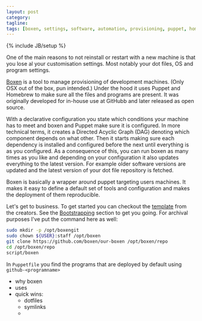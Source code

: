 ```yaml
---
layout: post
category: 
tagline: 
tags: [boxen, settings, software, automation, provisioning, puppet, homebrew]
---
```

{% include JB/setup %}

One of the main reasons to not reinstall or restart with a new machine is that you lose al your customisation settings.
Most notably your dot files, OS and program settings.

[Boxen](http://boxen.github.com/) is a tool to manage provisioning of development machines. (Only OSX out of the box, pun intended.)
Under the hood it uses Puppet and Homebrew to make sure all the files and programs are present. It was originally developed for in-house use at GitHubb and later released as open source.

With a declarative configuration you state which conditions your machine has to meet and boxen and Puppet make sure it is configured. In more technical terms, it creates a Directed Acyclic Graph (DAG) denoting which component depends on what other. Then it starts making sure each dependency is installed and configured before the next until everything is as you configured.
As a consequence of this, you can run boxen as many times as you like and depending on your configuration it also updates everything to the latest version. For example older software versions are updated and the latest version of your dot file repository is fetched.

Boxen is basically a wrapper around puppet targeting users machines. It makes it easy to define a default set of tools and configuration and makes the deployment of them reproducible. 

Let's get to business.
To get started you can checkout the [template](https://github.com/boxen/our-boxen) from the creators. See the [Bootstrapping](https://github.com/boxen/our-boxen/#bootstrapping) section to get you going.
For archival purposes I've put the command here as well:

```bash
sudo mkdir -p /opt/boxengit 
sudo chown ${USER}:staff /opt/boxen
git clone https://github.com/boxen/our-boxen /opt/boxen/repo
cd /opt/boxen/repo
script/boxen
```

In `Puppetfile` you find the programs that are deployed by default using `github-<programname>`


- why boxen
- uses
- quick wins:
  - dotfiles
  - symlinks
  - 